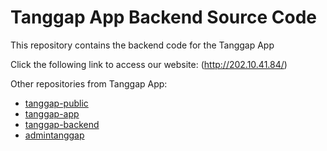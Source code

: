 # Tanggap App Backend Source Code

This repository contains the backend code for the Tanggap App

Click the following link to access our website: (http://202.10.41.84/) <br>

Other repositories from Tanggap App:

- [tanggap-public](https://github.com/ndrrmdhn/tanggap-public)
- [tanggap-app](https://github.com/ndrrmdhn/tanggap-app)
- [tanggap-backend](https://github.com/ndrrmdhn/tanggap-app-backend)
- [admintanggap](https://github.com/ndrrmdhn/admintanggap)
